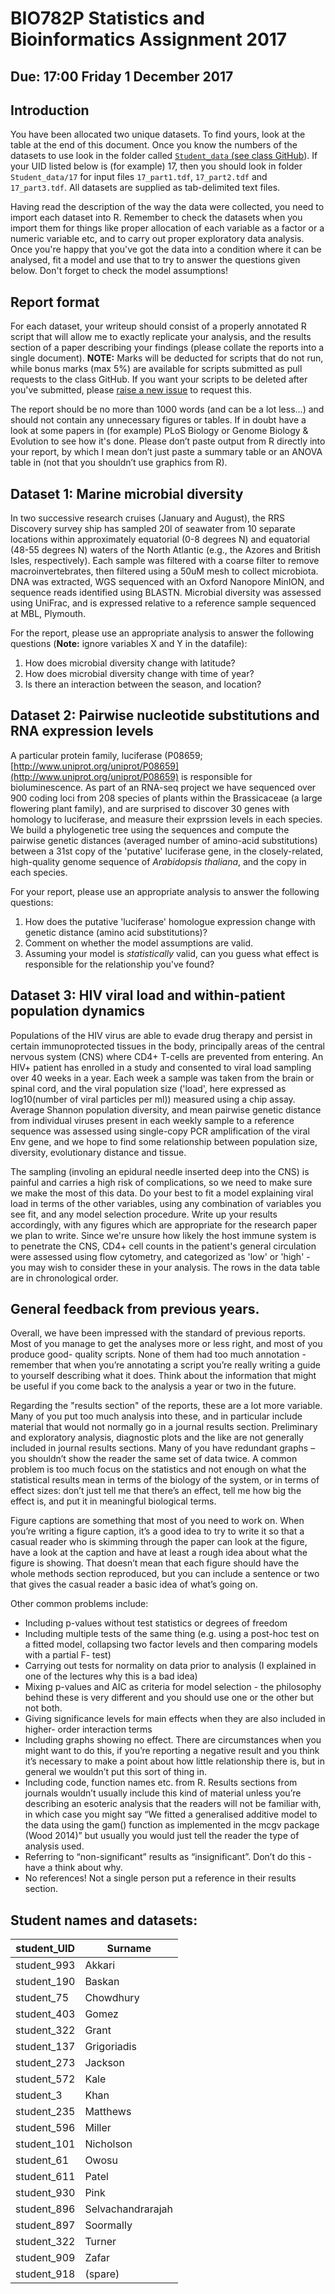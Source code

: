 # BIO782P Statistics and Bioinformatics Assignment 2017

## Due: 17:00 Friday 1 December 2017

## Introduction
You have been allocated two unique datasets. To find yours, look at the table at the end of this document. Once you know the numbers of the datasets to use look in the folder called [`Student_data` (see class GitHub](https://github.com/lonelyjoeparker/QMUL-MSc-BIO782P-stats-bioinfo)). If your UID listed below is (for example) 17, then you should look in folder `Student_data/17` for input files `17_part1.tdf`, `17_part2.tdf` and `17_part3.tdf`. All datasets are supplied as tab-delimited text files. 

Having read the description of the way the data were collected, you need to import each dataset into R. Remember to check the datasets when you import them for things like proper allocation of each variable as a factor or a numeric variable etc, and to carry out proper exploratory data analysis. Once you're happy that you've got the data into a condition where it can be analysed, fit a model and use that to try to answer the questions given below. Don't forget to check the model assumptions!

## Report format

For each dataset, your writeup should consist of a properly annotated R script that will allow me to exactly replicate your analysis, and the results section of a paper describing your findings (please collate the reports into a single document). **NOTE:** Marks will be deducted for scripts that do not run, while bonus marks (max 5%) are available for scripts submitted as pull requests to the class GitHub. If you want your scripts to be deleted after you've submitted, please [raise a new issue](https://github.com/lonelyjoeparker/QMUL-MSc-BIO782P-stats-bioinfo/issues) to request this.

The report should be no more than 1000 words (and can be a lot less...) and should not contain any unnecessary figures or tables. If in doubt have a look at some papers in (for example) PLoS Biology or Genome Biology & Evolution to see how it's done. Please don’t paste output from R directly into your report, by which I mean don’t just paste a summary table or an ANOVA table in (not that you shouldn’t use graphics from R). 

## Dataset 1: Marine microbial diversity

In two successive research cruises (January and August), the RRS Discovery survey ship has sampled 20l of seawater from 10 separate locations within approximately equatorial (0-8 degrees N) and equatorial (48-55 degrees N) waters of the North Atlantic (e.g., the Azores and British Isles, respectively). Each sample was filtered with a coarse filter to remove macroinvertebrates, then filtered using a 50uM mesh to collect microbiota. DNA was extracted, WGS sequenced with an Oxford Nanopore MinION, and sequence reads identified using BLASTN. Microbial diversity was assessed using UniFrac, and is expressed relative to a reference sample sequenced at MBL, Plymouth.

For the report, please use an appropriate analysis to answer the following questions (**Note:** ignore variables X and Y in the datafile):

 1. How does microbial diversity change with latitude?
 2. How does microbial diversity change with time of year?
 3. Is there an interaction between the season, and location?


## Dataset 2: Pairwise nucleotide substitutions and RNA expression levels

A particular protein family, luciferase (P08659; [http://www.uniprot.org/uniprot/P08659](http://www.uniprot.org/uniprot/P08659) is responsible for bioluminescence. As part of an RNA-seq project we have sequenced over 900 coding loci from 208 species of plants within the Brassicaceae (a large flowering plant family), and are surprised to discover 30 genes with homology to luciferase, and measure their exprssion levels in each species. We build a phylogenetic tree using the sequences and compute the pairwise genetic distances (averaged number of amino-acid substitutions) between a 31st copy of the 'putative' luciferase gene, in the closely-related, high-quality genome sequence of *Arabidopsis thaliana*, and the copy in each species.

For your report, please use an appropriate analysis to answer the following questions:

 1. How does the putative 'luciferase' homologue expression change with genetic distance (amino acid substitutions)?
 2. Comment on whether the model assumptions are valid.
 3. Assuming your model is *statistically* valid, can you guess what effect is responsible for the relationship you've found?

## Dataset 3: HIV viral load and within-patient population dynamics

Populations of the HIV virus are able to evade drug therapy and persist in certain immunoprotected tissues in the body, principally areas of the central nervous system (CNS) where CD4+ T-cells are prevented from entering. An HIV+ patient has enrolled in a study and consented to viral load sampling over 40 weeks in a year. Each week a sample was taken from the brain or spinal cord, and the viral population size ('load', here expressed as log10(number of viral particles per ml)) measured using a chip assay. Average Shannon population diversity, and mean pairwise genetic distance from individual viruses present in each weekly sample to a reference sequence was assessed using single-copy PCR amplification of the viral Env gene, and we hope to find some relationship between population size, diversity, evolutionary distance and tissue.

The sampling (involing an epidural needle inserted deep into the CNS) is painful and carries a high risk of complications, so we need to make sure we make the most of this data. Do your best to fit a model explaining viral load in terms of the other variables, using any combination of variables you see fit, and any model selection procedure. Write up your results accordingly, with any figures which are appropriate for the research paper we plan to write. Since we're unsure how likely the host immune system is to penetrate the CNS, CD4+ cell counts in the patient's general circulation were assessed using flow cytometry, and categorized as 'low' or 'high' - you may wish to consider these in your analysis. The rows in the data table are in chronological order.

## General feedback from previous years.

Overall, we have been impressed with the standard of previous reports. Most of you manage to get the analyses more or less right, and most of you produce good- quality scripts. None of them had too much annotation - remember that when you’re annotating a script you’re really writing a guide to yourself describing what it does. Think about the information that might be useful if you come back to the analysis a year or two in the future.

Regarding the "results section" of the reports, these are a lot more variable. Many of you put too much analysis into these, and in particular include material that would not normally go in a journal results section. Preliminary and exploratory analysis, diagnostic plots and the like are not generally included in journal results sections. Many of you have redundant graphs – you shouldn’t show the reader the same set of data twice. A common problem is too much focus on the statistics and not enough on what the statistical results mean in terms of the biology of the system, or in terms of effect sizes: don’t just tell me that there’s an effect, tell me how big the effect is, and put it in meaningful biological terms.

Figure captions are something that most of you need to work on. When you’re writing a figure caption, it’s a good idea to try to write it so that a casual reader who is skimming through the paper can look at the figure, have a look at the caption and have at least a rough idea about what the figure is showing. That doesn’t mean that each figure should have the whole methods section reproduced, but you can include a sentence or two that gives the casual reader a basic idea of what’s going on.

Other common problems include:

 * Including p-values without test statistics or degrees of freedom
 * Including multiple tests of the same thing (e.g. using a post-hoc test on a fitted
model, collapsing two factor levels and then comparing models with a partial F-
test)
 * Carrying out tests for normality on data prior to analysis (I explained in one of the
lectures why this is a bad idea)
 * Mixing p-values and AIC as criteria for model selection - the philosophy behind
these is very different and you should use one or the other but not both.
 * Giving significance levels for main effects when they are also included in higher-
order interaction terms
 * Including graphs showing no effect. There are circumstances when you might want
to do this, if you’re reporting a negative result and you think it’s necessary to make a point about how little relationship there is, but in general we wouldn’t put this sort of thing in.
 * Including code, function names etc. from R. Results sections from journals wouldn’t usually include this kind of material unless you’re describing an esoteric analysis that the readers will not be familiar with, in which case you might say “We fitted a generalised additive model to the data using the gam() function as implemented in the mcgv package (Wood 2014)” but usually you would just tell the reader the type of analysis used.
 * Referring to “non-significant” results as “insignificant”. Don’t do this - have a think about why.
 * No references! Not a single person put a reference in their results section.

## Student names and datasets:

| student_UID | Surname |
| ----------- | ------- |
| student_993 | Akkari |
| student_190 | Baskan |
| student_75 | Chowdhury |
| student_403 | Gomez |
| student_322 | Grant |
| student_137 | Grigoriadis |
| student_273 | Jackson |
| student_572 | Kale |
| student_3 | Khan |
| student_235 | Matthews |
| student_596 | Miller |
| student_101 | Nicholson |
| student_61 | Owosu |
| student_611 | Patel |
| student_930 | Pink |
| student_896 | Selvachandrarajah |
| student_897 | Soormally |
| student_322 | Turner |
| student_909 | Zafar |
| student_918 | (spare) |

